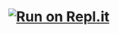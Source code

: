 # [![Run on Repl.it](https://repl.it/badge/github/MOSEQAR/system-btrolie-)](https://repl.it/github/MOSEQAR/system-btrolie-)